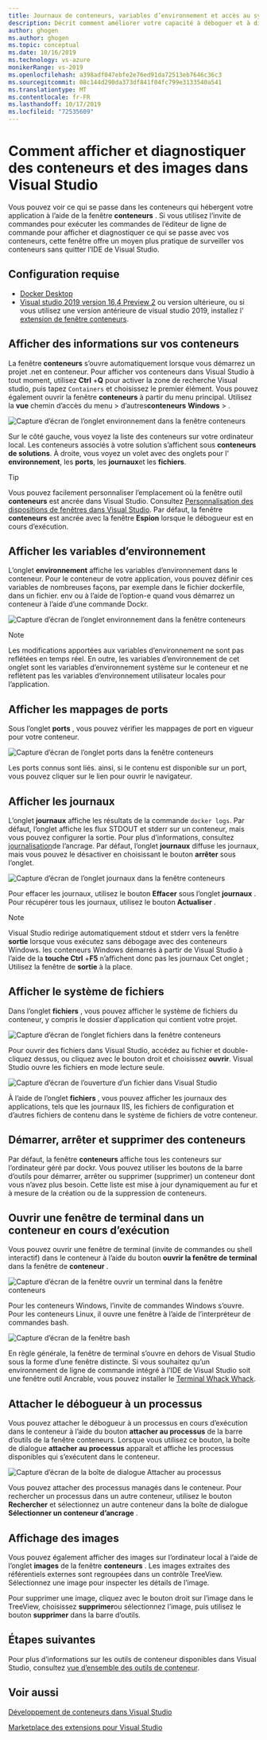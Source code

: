 ```yaml
---
title: Journaux de conteneurs, variables d’environnement et accès au système de fichiers de l’ancrage
description: Décrit comment améliorer votre capacité à déboguer et à diagnostiquer vos applications basées sur des conteneurs dans Visual Studio à l’aide d’une fenêtre outil pour voir ce qui se passe dans les conteneurs qui hébergent votre application.
author: ghogen
ms.author: ghogen
ms.topic: conceptual
ms.date: 10/16/2019
ms.technology: vs-azure
monikerRange: vs-2019
ms.openlocfilehash: a398adf047ebfe2e76ed91da72513eb7646c36c3
ms.sourcegitcommit: 08c144d290da373df841f04fc799e3133540a541
ms.translationtype: MT
ms.contentlocale: fr-FR
ms.lasthandoff: 10/17/2019
ms.locfileid: "72535609"
---
```

# <a name="how-to-view-and-diagnose-containers-and-images-in-visual-studio"></a>Comment afficher et diagnostiquer des conteneurs et des images dans Visual Studio

Vous pouvez voir ce qui se passe dans les conteneurs qui hébergent votre application à l’aide de la fenêtre **conteneurs** . Si vous utilisez l’invite de commandes pour exécuter les commandes de l’éditeur de ligne de commande pour afficher et diagnostiquer ce qui se passe avec vos conteneurs, cette fenêtre offre un moyen plus pratique de surveiller vos conteneurs sans quitter l’IDE de Visual Studio.

## <a name="prerequisites"></a>Configuration requise

- [Docker Desktop](https://hub.docker.com/editions/community/docker-ce-desktop-windows)
- [Visual studio 2019 version 16,4 Preview 2](https://visualstudio.microsoft.com/downloads) ou version ultérieure, ou si vous utilisez une version antérieure de visual studio 2019, installez l' [extension de fenêtre conteneurs](https://aka.ms/vscontainerspreview).

## <a name="view-information-about-your-containers"></a>Afficher des informations sur vos conteneurs

La fenêtre **conteneurs** s’ouvre automatiquement lorsque vous démarrez un projet .net en conteneur. Pour afficher vos conteneurs dans Visual Studio à tout moment, utilisez **Ctrl** +**Q** pour activer la zone de recherche Visual studio, puis tapez `Containers` et choisissez le premier élément. Vous pouvez également ouvrir la fenêtre **conteneurs** à partir du menu principal. Utilisez la **vue** chemin d’accès du menu  >  d’autres**conteneurs** **Windows**  > .  

![Capture d’écran de l’onglet environnement dans la fenêtre conteneurs](media/view-and-diagnose-containers/container-window.png)

Sur le côté gauche, vous voyez la liste des conteneurs sur votre ordinateur local. Les conteneurs associés à votre solution s’affichent sous **conteneurs de solutions**. À droite, vous voyez un volet avec des onglets pour l' **environnement**, les **ports**, les **journaux**et les **fichiers**.

> [!TIP]
> Vous pouvez facilement personnaliser l’emplacement où la fenêtre outil **conteneurs** est ancrée dans Visual Studio. Consultez [Personnalisation des dispositions de fenêtres dans Visual Studio](/visualstudio/ide/customizing-window-layouts-in-visual-studio). Par défaut, la fenêtre **conteneurs** est ancrée avec la fenêtre **Espion** lorsque le débogueur est en cours d’exécution.

## <a name="view-environment-variables"></a>Afficher les variables d’environnement

L’onglet **environnement** affiche les variables d’environnement dans le conteneur. Pour le conteneur de votre application, vous pouvez définir ces variables de nombreuses façons, par exemple dans le fichier dockerfile, dans un fichier. env ou à l’aide de l’option-e quand vous démarrez un conteneur à l’aide d’une commande Dockr.

![Capture d’écran de l’onglet environnement dans la fenêtre conteneurs](media/view-and-diagnose-containers/containers-environment-vars.png)

> [!NOTE]
> Les modifications apportées aux variables d’environnement ne sont pas reflétées en temps réel. En outre, les variables d’environnement de cet onglet sont les variables d’environnement système sur le conteneur et ne reflètent pas les variables d’environnement utilisateur locales pour l’application.

## <a name="view-port-mappings"></a>Afficher les mappages de ports

Sous l’onglet **ports** , vous pouvez vérifier les mappages de port en vigueur pour votre conteneur.

![Capture d’écran de l’onglet ports dans la fenêtre conteneurs](media/view-and-diagnose-containers/containers-ports.png)

Les ports connus sont liés. ainsi, si le contenu est disponible sur un port, vous pouvez cliquer sur le lien pour ouvrir le navigateur.

## <a name="view-logs"></a>Afficher les journaux

L’onglet **journaux** affiche les résultats de la commande `docker logs`. Par défaut, l’onglet affiche les flux STDOUT et stderr sur un conteneur, mais vous pouvez configurer la sortie. Pour plus d’informations, consultez [journalisation](https://docs.docker.com/config/containers/logging/)de l’ancrage.  Par défaut, l’onglet **journaux** diffuse les journaux, mais vous pouvez le désactiver en choisissant le bouton **arrêter** sous l’onglet.

![Capture d’écran de l’onglet journaux dans la fenêtre conteneurs](media/view-and-diagnose-containers/containers-logs.png)

Pour effacer les journaux, utilisez le bouton **Effacer** sous l’onglet **journaux** .  Pour récupérer tous les journaux, utilisez le bouton **Actualiser** .

> [!NOTE]
> Visual Studio redirige automatiquement stdout et stderr vers la fenêtre **sortie** lorsque vous exécutez sans débogage avec des conteneurs Windows. les conteneurs Windows démarrés à partir de Visual Studio à l’aide de la **touche Ctrl** +**F5** n’affichent donc pas les journaux Cet onglet ; Utilisez la fenêtre de **sortie** à la place.

## <a name="view-the-filesystem"></a>Afficher le système de fichiers

Dans l’onglet **fichiers** , vous pouvez afficher le système de fichiers du conteneur, y compris le dossier d’application qui contient votre projet.

![Capture d’écran de l’onglet fichiers dans la fenêtre conteneurs](media/view-and-diagnose-containers/container-filesystem.png)

Pour ouvrir des fichiers dans Visual Studio, accédez au fichier et double-cliquez dessus, ou cliquez avec le bouton droit et choisissez **ouvrir**. Visual Studio ouvre les fichiers en mode lecture seule.

![Capture d’écran de l’ouverture d’un fichier dans Visual Studio](media/view-and-diagnose-containers/container-file-open.png)

À l’aide de l’onglet **fichiers** , vous pouvez afficher les journaux des applications, tels que les journaux IIS, les fichiers de configuration et d’autres fichiers de contenu dans le système de fichiers de votre conteneur.

## <a name="start-stop-and-remove-containers"></a>Démarrer, arrêter et supprimer des conteneurs

Par défaut, la fenêtre **conteneurs** affiche tous les conteneurs sur l’ordinateur géré par dockr. Vous pouvez utiliser les boutons de la barre d’outils pour démarrer, arrêter ou supprimer (supprimer) un conteneur dont vous n’avez plus besoin.  Cette liste est mise à jour dynamiquement au fur et à mesure de la création ou de la suppression de conteneurs.

## <a name="open-a-terminal-window-in-a-running-container"></a>Ouvrir une fenêtre de terminal dans un conteneur en cours d’exécution

Vous pouvez ouvrir une fenêtre de terminal (invite de commandes ou shell interactif) dans le conteneur à l’aide du bouton **ouvrir la fenêtre de terminal** dans la fenêtre de **conteneur** .

![Capture d’écran de la fenêtre ouvrir un terminal dans la fenêtre conteneurs](media/view-and-diagnose-containers/containers-open-terminal-window.png)

Pour les conteneurs Windows, l’invite de commandes Windows s’ouvre. Pour les conteneurs Linux, il ouvre une fenêtre à l’aide de l’interpréteur de commandes bash.

![Capture d’écran de la fenêtre bash](media/view-and-diagnose-containers/container-bash-window.png)

En règle générale, la fenêtre de terminal s’ouvre en dehors de Visual Studio sous la forme d’une fenêtre distincte. Si vous souhaitez qu’un environnement de ligne de commande intégré à l’IDE de Visual Studio soit une fenêtre outil Ancrable, vous pouvez installer le [Terminal Whack Whack](https://marketplace.visualstudio.com/items?itemName=DanielGriffen.WhackWhackTerminal).

## <a name="attach-the-debugger-to-a-process"></a>Attacher le débogueur à un processus

Vous pouvez attacher le débogueur à un processus en cours d’exécution dans le conteneur à l’aide du bouton **attacher au processus** de la barre d’outils de la fenêtre conteneurs. Lorsque vous utilisez ce bouton, la boîte de dialogue **attacher au processus** apparaît et affiche les processus disponibles qui s’exécutent dans le conteneur.  

![Capture d’écran de la boîte de dialogue Attacher au processus](media/view-and-diagnose-containers/containers-attach-to-process.jpg)

Vous pouvez attacher des processus managés dans le conteneur. Pour rechercher un processus dans un autre conteneur, utilisez le bouton **Rechercher** et sélectionnez un autre conteneur dans la boîte de dialogue **Sélectionner un conteneur d’ancrage** .

## <a name="viewing-images"></a>Affichage des images

Vous pouvez également afficher des images sur l’ordinateur local à l’aide de l’onglet **images** de la fenêtre **conteneurs** . Les images extraites des référentiels externes sont regroupées dans un contrôle TreeView. Sélectionnez une image pour inspecter les détails de l’image.

Pour supprimer une image, cliquez avec le bouton droit sur l’image dans le TreeView, choisissez **supprimer**ou sélectionnez l’image, puis utilisez le bouton **supprimer** dans la barre d’outils.

## <a name="next-steps"></a>Étapes suivantes

Pour plus d’informations sur les outils de conteneur disponibles dans Visual Studio, consultez [vue d’ensemble des outils de conteneur](overview.md).

## <a name="see-also"></a>Voir aussi

[Développement de conteneurs dans Visual Studio](/visualstudio/containers)

[Marketplace des extensions pour Visual Studio](https://marketplace.visualstudio.com/)
